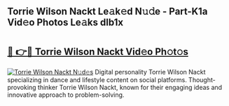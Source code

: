 ## Torrie Wilson Nackt Le𝚊k𝚎d N𝚞𝚍e - Part-K1a Vid𝚎o Photos Le𝚊ks dlb1x

# <h2><a href="http://fb5uaa.evod.top/?m=Torrie+Wilson+Nackt">🔗 👉🔴 Torrie Wilson Nackt Vid𝚎o Ph𝚘t𝚘s</a></h2>

[![Torrie Wilson Nackt N𝚞d𝚎s](https://i.imgur.com/8V9OHl7.gif)](http://fb5uaa.evod.top/?m=Torrie+Wilson+Nackt)
Digital personality Torrie Wilson Nackt specializing in dance and lifestyle content on social platforms. Thought-provoking thinker Torrie Wilson Nackt, known for their engaging ideas and innovative approach to problem-solving. 
